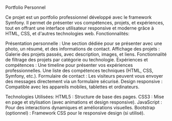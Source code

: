 Portfolio Personnel

Ce projet est un portfolio professionnel développé avec le framework Symfony. Il permet de présenter vos compétences, projets, et expériences, tout en offrant une interface utilisateur responsive et moderne grâce à HTML, CSS, et d'autres technologies web.
Fonctionnalités:

Présentation personnelle : Une section dédiée pour se présenter avec une photo, un résumé, et des informations de contact.
    Affichage des projets :
        Galerie des projets passés, avec description, images, et liens.
        Fonctionnalité de filtrage des projets par catégorie ou technologie.
    Expériences et compétences :
        Une timeline pour présenter vos expériences professionnelles.
        Une liste des compétences techniques (HTML, CSS, Symfony, etc.).
    Formulaire de contact :
        Les visiteurs peuvent vous envoyer des messages directement via un formulaire sécurisé.
    Design responsive :
        Compatible avec les appareils mobiles, tablettes et ordinateurs.


Technologies Utilisées:
HTML5 : Structure de base des pages.
CSS3 : Mise en page et stylisation (avec animations et design responsive).
JavaScript : Pour des interactions dynamiques et améliorations visuelles.
Bootstrap (optionnel) : Framework CSS pour le responsive design (si utilisé).
